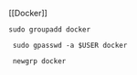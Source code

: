 
[[Docker]]

```
sudo groupadd docker
```
```
 sudo gpasswd -a $USER docker
```
```
 newgrp docker
```
